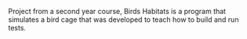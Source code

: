 Project from a second year course, Birds Habitats is a program that simulates a bird cage that was developed to teach how to build and run tests.
